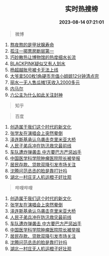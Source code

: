 <div align="center"><h2>实时热搜榜</h2><h4>2023-08-14 07:21:01</h4></div>

> 微博  

1. [熬夜熬的是甲状腺寿命](https://s.weibo.com/weibo?q=%23%E7%86%AC%E5%A4%9C%E7%86%AC%E7%9A%84%E6%98%AF%E7%94%B2%E7%8A%B6%E8%85%BA%E5%AF%BF%E5%91%BD%23&t=31&band_rank=1&Refer=top)<br />
2. [孤注一掷票房断层第一](https://s.weibo.com/weibo?q=%23%E5%AD%A4%E6%B3%A8%E4%B8%80%E6%8E%B7%E7%A5%A8%E6%88%BF%E6%96%AD%E5%B1%82%E7%AC%AC%E4%B8%80%23&t=31&band_rank=2&Refer=top)<br />
3. [巧妙散热让博物馆的热度细水长流](https://s.weibo.com/weibo?q=%23%E5%B7%A7%E5%A6%99%E6%95%A3%E7%83%AD%E8%AE%A9%E5%8D%9A%E7%89%A9%E9%A6%86%E7%9A%84%E7%83%AD%E5%BA%A6%E7%BB%86%E6%B0%B4%E9%95%BF%E6%B5%81%23&t=31&band_rank=3&Refer=top)<br />
4. [BLACKPINK疑似又有人划水](https://s.weibo.com/weibo?q=%23BLACKPINK%E7%96%91%E4%BC%BC%E5%8F%88%E6%9C%89%E4%BA%BA%E5%88%92%E6%B0%B4%23&t=31&band_rank=4&Refer=top)<br />
5. [杨超越账号被卡无法上线](https://s.weibo.com/weibo?q=%23%E6%9D%A8%E8%B6%85%E8%B6%8A%E8%B4%A6%E5%8F%B7%E8%A2%AB%E5%8D%A1%E6%97%A0%E6%B3%95%E4%B8%8A%E7%BA%BF%23&t=31&band_rank=5&Refer=top)<br />
6. [大爷拿500枚1角硬币充值小姐姐12分钟清点完](https://s.weibo.com/weibo?q=%23%E5%A4%A7%E7%88%B7%E6%8B%BF500%E6%9E%9A1%E8%A7%92%E7%A1%AC%E5%B8%81%E5%85%85%E5%80%BC%E5%B0%8F%E5%A7%90%E5%A7%9012%E5%88%86%E9%92%9F%E6%B8%85%E7%82%B9%E5%AE%8C%23&t=31&band_rank=6&Refer=top)<br />
7. [丽水一无人售瓜摊1天收入2000多元](https://s.weibo.com/weibo?q=%23%E4%B8%BD%E6%B0%B4%E4%B8%80%E6%97%A0%E4%BA%BA%E5%94%AE%E7%93%9C%E6%91%8A1%E5%A4%A9%E6%94%B6%E5%85%A52000%E5%A4%9A%E5%85%83%23&t=31&band_rank=7&Refer=top)<br />
8. [内马尔](https://s.weibo.com/weibo?q=%E5%86%85%E9%A9%AC%E5%B0%94&t=31&band_rank=8&Refer=top)<br />
9. [六公主为什么如此关注封神](https://s.weibo.com/weibo?q=%23%E5%85%AD%E5%85%AC%E4%B8%BB%E4%B8%BA%E4%BB%80%E4%B9%88%E5%A6%82%E6%AD%A4%E5%85%B3%E6%B3%A8%E5%B0%81%E7%A5%9E%23&t=31&band_rank=9&Refer=top)<br />

> 知乎  


> 百度  

1. [创造属于我们这个时代的新文化](https://www.baidu.com/s?wd=%E5%88%9B%E9%80%A0%E5%B1%9E%E4%BA%8E%E6%88%91%E4%BB%AC%E8%BF%99%E4%B8%AA%E6%97%B6%E4%BB%A3%E7%9A%84%E6%96%B0%E6%96%87%E5%8C%96&sa=fyb_news&rsv_dl=fyb_news)<br />
2. [张学友在演唱会上突然晕倒](https://www.baidu.com/s?wd=%E5%BC%A0%E5%AD%A6%E5%8F%8B%E5%9C%A8%E6%BC%94%E5%94%B1%E4%BC%9A%E4%B8%8A%E7%AA%81%E7%84%B6%E6%99%95%E5%80%92&sa=fyb_news&rsv_dl=fyb_news)<br />
3. [泽连斯基承认乌袭击克里米亚大桥](https://www.baidu.com/s?wd=%E6%B3%BD%E8%BF%9E%E6%96%AF%E5%9F%BA%E6%89%BF%E8%AE%A4%E4%B9%8C%E8%A2%AD%E5%87%BB%E5%85%8B%E9%87%8C%E7%B1%B3%E4%BA%9A%E5%A4%A7%E6%A1%A5&sa=fyb_news&rsv_dl=fyb_news)<br />
4. [人民子弟兵冲在防汛救灾最前线](https://www.baidu.com/s?wd=%E4%BA%BA%E6%B0%91%E5%AD%90%E5%BC%9F%E5%85%B5%E5%86%B2%E5%9C%A8%E9%98%B2%E6%B1%9B%E6%95%91%E7%81%BE%E6%9C%80%E5%89%8D%E7%BA%BF&sa=fyb_news&rsv_dl=fyb_news)<br />
5. [车队遭炸弹袭击 中方要巴方严惩凶手](https://www.baidu.com/s?wd=%E8%BD%A6%E9%98%9F%E9%81%AD%E7%82%B8%E5%BC%B9%E8%A2%AD%E5%87%BB+%E4%B8%AD%E6%96%B9%E8%A6%81%E5%B7%B4%E6%96%B9%E4%B8%A5%E6%83%A9%E5%87%B6%E6%89%8B&sa=fyb_news&rsv_dl=fyb_news)<br />
6. [中国医学科学院肿瘤医院院长被举报](https://www.baidu.com/s?wd=%E4%B8%AD%E5%9B%BD%E5%8C%BB%E5%AD%A6%E7%A7%91%E5%AD%A6%E9%99%A2%E8%82%BF%E7%98%A4%E5%8C%BB%E9%99%A2%E9%99%A2%E9%95%BF%E8%A2%AB%E4%B8%BE%E6%8A%A5&sa=fyb_news&rsv_dl=fyb_news)<br />
7. [居民存款、贷款双降引发市场关注](https://www.baidu.com/s?wd=%E5%B1%85%E6%B0%91%E5%AD%98%E6%AC%BE%E3%80%81%E8%B4%B7%E6%AC%BE%E5%8F%8C%E9%99%8D%E5%BC%95%E5%8F%91%E5%B8%82%E5%9C%BA%E5%85%B3%E6%B3%A8&sa=fyb_news&rsv_dl=fyb_news)<br />
8. [沈腾问范丞丞的脸是靠打针吗](https://www.baidu.com/s?wd=%E6%B2%88%E8%85%BE%E9%97%AE%E8%8C%83%E4%B8%9E%E4%B8%9E%E7%9A%84%E8%84%B8%E6%98%AF%E9%9D%A0%E6%89%93%E9%92%88%E5%90%97&sa=fyb_news&rsv_dl=fyb_news)<br />
9. [湖北一村庄无人机运橙子好壮观](https://www.baidu.com/s?wd=%E6%B9%96%E5%8C%97%E4%B8%80%E6%9D%91%E5%BA%84%E6%97%A0%E4%BA%BA%E6%9C%BA%E8%BF%90%E6%A9%99%E5%AD%90%E5%A5%BD%E5%A3%AE%E8%A7%82&sa=fyb_news&rsv_dl=fyb_news)<br />

> 哔哩哔哩  

1. [创造属于我们这个时代的新文化](https://www.baidu.com/s?wd=%E5%88%9B%E9%80%A0%E5%B1%9E%E4%BA%8E%E6%88%91%E4%BB%AC%E8%BF%99%E4%B8%AA%E6%97%B6%E4%BB%A3%E7%9A%84%E6%96%B0%E6%96%87%E5%8C%96&sa=fyb_news&rsv_dl=fyb_news)<br />
2. [张学友在演唱会上突然晕倒](https://www.baidu.com/s?wd=%E5%BC%A0%E5%AD%A6%E5%8F%8B%E5%9C%A8%E6%BC%94%E5%94%B1%E4%BC%9A%E4%B8%8A%E7%AA%81%E7%84%B6%E6%99%95%E5%80%92&sa=fyb_news&rsv_dl=fyb_news)<br />
3. [泽连斯基承认乌袭击克里米亚大桥](https://www.baidu.com/s?wd=%E6%B3%BD%E8%BF%9E%E6%96%AF%E5%9F%BA%E6%89%BF%E8%AE%A4%E4%B9%8C%E8%A2%AD%E5%87%BB%E5%85%8B%E9%87%8C%E7%B1%B3%E4%BA%9A%E5%A4%A7%E6%A1%A5&sa=fyb_news&rsv_dl=fyb_news)<br />
4. [人民子弟兵冲在防汛救灾最前线](https://www.baidu.com/s?wd=%E4%BA%BA%E6%B0%91%E5%AD%90%E5%BC%9F%E5%85%B5%E5%86%B2%E5%9C%A8%E9%98%B2%E6%B1%9B%E6%95%91%E7%81%BE%E6%9C%80%E5%89%8D%E7%BA%BF&sa=fyb_news&rsv_dl=fyb_news)<br />
5. [车队遭炸弹袭击 中方要巴方严惩凶手](https://www.baidu.com/s?wd=%E8%BD%A6%E9%98%9F%E9%81%AD%E7%82%B8%E5%BC%B9%E8%A2%AD%E5%87%BB+%E4%B8%AD%E6%96%B9%E8%A6%81%E5%B7%B4%E6%96%B9%E4%B8%A5%E6%83%A9%E5%87%B6%E6%89%8B&sa=fyb_news&rsv_dl=fyb_news)<br />
6. [中国医学科学院肿瘤医院院长被举报](https://www.baidu.com/s?wd=%E4%B8%AD%E5%9B%BD%E5%8C%BB%E5%AD%A6%E7%A7%91%E5%AD%A6%E9%99%A2%E8%82%BF%E7%98%A4%E5%8C%BB%E9%99%A2%E9%99%A2%E9%95%BF%E8%A2%AB%E4%B8%BE%E6%8A%A5&sa=fyb_news&rsv_dl=fyb_news)<br />
7. [居民存款、贷款双降引发市场关注](https://www.baidu.com/s?wd=%E5%B1%85%E6%B0%91%E5%AD%98%E6%AC%BE%E3%80%81%E8%B4%B7%E6%AC%BE%E5%8F%8C%E9%99%8D%E5%BC%95%E5%8F%91%E5%B8%82%E5%9C%BA%E5%85%B3%E6%B3%A8&sa=fyb_news&rsv_dl=fyb_news)<br />
8. [沈腾问范丞丞的脸是靠打针吗](https://www.baidu.com/s?wd=%E6%B2%88%E8%85%BE%E9%97%AE%E8%8C%83%E4%B8%9E%E4%B8%9E%E7%9A%84%E8%84%B8%E6%98%AF%E9%9D%A0%E6%89%93%E9%92%88%E5%90%97&sa=fyb_news&rsv_dl=fyb_news)<br />
9. [湖北一村庄无人机运橙子好壮观](https://www.baidu.com/s?wd=%E6%B9%96%E5%8C%97%E4%B8%80%E6%9D%91%E5%BA%84%E6%97%A0%E4%BA%BA%E6%9C%BA%E8%BF%90%E6%A9%99%E5%AD%90%E5%A5%BD%E5%A3%AE%E8%A7%82&sa=fyb_news&rsv_dl=fyb_news)<br />
